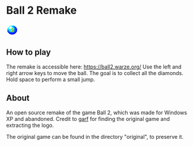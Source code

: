  
# Ball 2 Remake

![Logo for the game](favicon.png)

## How to play
The remake is accessible here: https://ball2.warze.org/
Use the left and right arrow keys to move the ball. The goal is to collect all the diamonds.
Hold space to perform a small jump.

## About
An open source remake of the game Ball 2, which was made for Windows XP and abandoned.
Credit to [garf](https://github.com/giorgi765) for finding the original game and extracting the logo.

The original game can be found in the directory "original", to preserve it.

